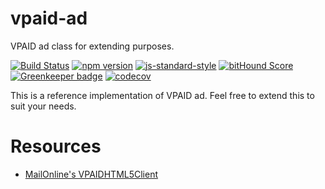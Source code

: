 # vpaid-ad

VPAID ad class for extending purposes.

[![Build Status](https://travis-ci.org/kahwee/vpaid-ad.svg?branch=master)](https://travis-ci.org/kahwee/vpaid-ad)
[![npm version](https://badge.fury.io/js/vpaid-ad.svg)](https://badge.fury.io/js/vpaid-ad)
[![js-standard-style](https://img.shields.io/badge/code%20style-standard-brightgreen.svg?style=flat)](https://github.com/feross/standard)
[![bitHound Score](https://www.bithound.io/github/kahwee/vpaid-ad/badges/score.svg)](https://www.bithound.io/github/kahwee/vpaid-ad)
[![Greenkeeper badge](https://badges.greenkeeper.io/kahwee/vpaid-ad.svg)](https://greenkeeper.io/)
[![codecov](https://codecov.io/gh/kahwee/vpaid-ad/branch/master/graph/badge.svg)](https://codecov.io/gh/kahwee/vpaid-ad)

This is a reference implementation of VPAID ad. Feel free to extend this to suit your needs.

# Resources

* [MailOnline's VPAIDHTML5Client](https://github.com/MailOnline/VPAIDHTML5Client)
